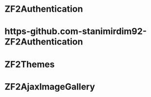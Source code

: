 # ZF2Authentication
# https-github.com-stanimirdim92-ZF2Authentication
# ZF2Themes
# ZF2AjaxImageGallery
